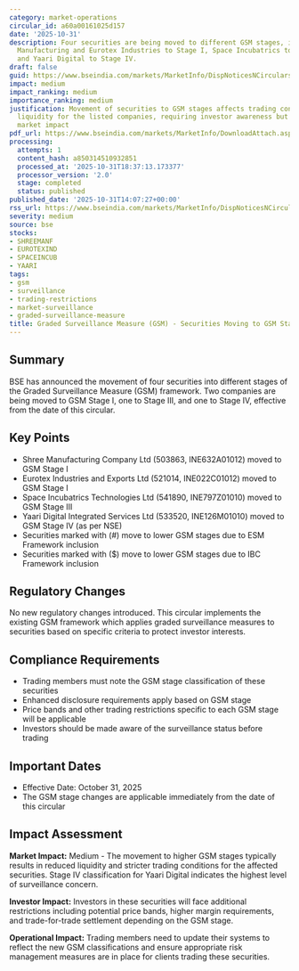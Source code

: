 ```yaml
---
category: market-operations
circular_id: a60a00161025d157
date: '2025-10-31'
description: Four securities are being moved to different GSM stages, including Shree
  Manufacturing and Eurotex Industries to Stage I, Space Incubatrics to Stage III,
  and Yaari Digital to Stage IV.
draft: false
guid: https://www.bseindia.com/markets/MarketInfo/DispNoticesNCirculars.aspx?Noticeid={8FC00E46-6EB3-4240-9D8B-872EC1EE38E0}&noticeno=20251031-57&dt=10/31/2025&icount=57&totcount=66&flag=0
impact: medium
impact_ranking: medium
importance_ranking: medium
justification: Movement of securities to GSM stages affects trading conditions and
  liquidity for the listed companies, requiring investor awareness but limited broader
  market impact
pdf_url: https://www.bseindia.com/markets/MarketInfo/DownloadAttach.aspx?id=20251031-57&attachedId=b22ac599-e366-4b3c-a2ff-05f3d4a627d4
processing:
  attempts: 1
  content_hash: a850314510932851
  processed_at: '2025-10-31T18:37:13.173377'
  processor_version: '2.0'
  stage: completed
  status: published
published_date: '2025-10-31T14:07:27+00:00'
rss_url: https://www.bseindia.com/markets/MarketInfo/DispNoticesNCirculars.aspx?Noticeid={8FC00E46-6EB3-4240-9D8B-872EC1EE38E0}&noticeno=20251031-57&dt=10/31/2025&icount=57&totcount=66&flag=0
severity: medium
source: bse
stocks:
- SHREEMANF
- EUROTEXIND
- SPACEINCUB
- YAARI
tags:
- gsm
- surveillance
- trading-restrictions
- market-surveillance
- graded-surveillance-measure
title: Graded Surveillance Measure (GSM) - Securities Moving to GSM Stages
---
```


## Summary

BSE has announced the movement of four securities into different stages of the Graded Surveillance Measure (GSM) framework. Two companies are being moved to GSM Stage I, one to Stage III, and one to Stage IV, effective from the date of this circular.

## Key Points

- Shree Manufacturing Company Ltd (503863, INE632A01012) moved to GSM Stage I
- Eurotex Industries and Exports Ltd (521014, INE022C01012) moved to GSM Stage I
- Space Incubatrics Technologies Ltd (541890, INE797Z01010) moved to GSM Stage III
- Yaari Digital Integrated Services Ltd (533520, INE126M01010) moved to GSM Stage IV (as per NSE)
- Securities marked with (#) move to lower GSM stages due to ESM Framework inclusion
- Securities marked with ($) move to lower GSM stages due to IBC Framework inclusion

## Regulatory Changes

No new regulatory changes introduced. This circular implements the existing GSM framework which applies graded surveillance measures to securities based on specific criteria to protect investor interests.

## Compliance Requirements

- Trading members must note the GSM stage classification of these securities
- Enhanced disclosure requirements apply based on GSM stage
- Price bands and other trading restrictions specific to each GSM stage will be applicable
- Investors should be made aware of the surveillance status before trading

## Important Dates

- Effective Date: October 31, 2025
- The GSM stage changes are applicable immediately from the date of this circular

## Impact Assessment

**Market Impact:** Medium - The movement to higher GSM stages typically results in reduced liquidity and stricter trading conditions for the affected securities. Stage IV classification for Yaari Digital indicates the highest level of surveillance concern.

**Investor Impact:** Investors in these securities will face additional restrictions including potential price bands, higher margin requirements, and trade-for-trade settlement depending on the GSM stage.

**Operational Impact:** Trading members need to update their systems to reflect the new GSM classifications and ensure appropriate risk management measures are in place for clients trading these securities.